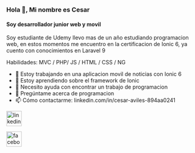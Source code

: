 ### Hola 👋, Mi nombre es Cesar
#### Soy desarrollador junior web y movil

Soy estudiante de Udemy llevo mas de un año estudiando programacion web, en estos momentos me encuentro en la certificacion de Ionic 6, ya cuento con conocimientos en Laravel 9

Habilidades: MVC / PHP/ JS / HTML / CSS / NG

- 🔭 Estoy trabajando en una aplicacion movil de noticias con Ionic 6 
- 🌱 Estoy aprendiendo sobre el framework de Ionic 
- 🤔 Necesito ayuda con encontrar un trabajo de programacion 
- 💬 Pregúntame acerca de programacion 
- 📫 Cómo contactarme: linkedin.com/in/cesar-aviles-894aa0241 


[<img src='https://cdn.jsdelivr.net/npm/simple-icons@3.0.1/icons/linkedin.svg' alt='linkedin' height='40'>](https://www.linkedin.com/in/linkedin.com/in/cesar-aviles-894aa0241/)


[<img src='https://cdn.jsdelivr.net/npm/simple-icons@3.0.1/icons/facebook.svg' alt='facebook' height='40'>](https://www.facebook.com/https://www.facebook.com/profile.php?id=100007053854670)  

